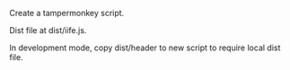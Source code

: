 Create a tampermonkey script.

Dist file at dist/iife.js.

In development mode, copy dist/header to new script to require local dist file.
